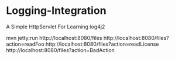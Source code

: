 # Logging-Integration
A Simple HttpServlet For Learning log4j2

mvn jetty:run
http://localhost:8080/files
http://localhost:8080/files?action=readFoo
http://localhost:8080/files?action=readLicense
http://localhost:8080/files?action=BadAction
